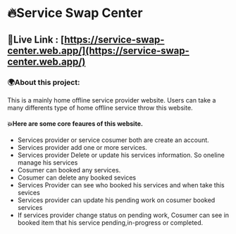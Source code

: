 # 🔥Service Swap Center

## 🔴Live Link : [https://service-swap-center.web.app/](https://service-swap-center.web.app/)

### 🌍About this project:

This is a mainly home offline service provider website. Users can take a many differents type of home offline service throw this website.

#### 💥Here are some core feaures of this website.

- Services provider or service cosumer both are create an account.
- Services provider add one or more services.
- Services provider Delete or update his services information. So oneline manage his services
- Cosumer can booked any services.
- Cosumer can delete any booked sevices
- Services Provider can see who booked his services and when take this sevices
- Services provider can update his pending work on cosumer booked services
- If services provider change status on pending work, Cosumer can see in booked item that his service pending,in-progress or completed.
